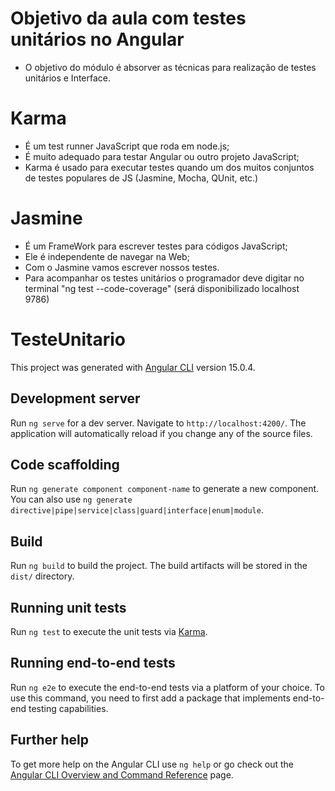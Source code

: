 # Objetivo da aula com testes unitários no Angular

- O objetivo do módulo é absorver as técnicas para realização de testes unitários e Interface.

# Karma

- É um test runner JavaScript que roda em node.js;
- É muito adequado para testar Angular ou outro projeto JavaScript;
- Karma é usado para executar testes quando um dos muitos conjuntos de testes populares de JS (Jasmine, Mocha, QUnit, etc.)

# Jasmine

- É um FrameWork para escrever testes para códigos JavaScript;
- Ele é independente de navegar na Web;
- Com o Jasmine vamos escrever nossos testes.
- Para acompanhar os testes unitários o programador deve digitar no terminal "ng test --code-coverage" (será disponibilizado localhost 9786)

# TesteUnitario

This project was generated with [Angular CLI](https://github.com/angular/angular-cli) version 15.0.4.

## Development server

Run `ng serve` for a dev server. Navigate to `http://localhost:4200/`. The application will automatically reload if you change any of the source files.

## Code scaffolding

Run `ng generate component component-name` to generate a new component. You can also use `ng generate directive|pipe|service|class|guard|interface|enum|module`.

## Build

Run `ng build` to build the project. The build artifacts will be stored in the `dist/` directory.

## Running unit tests

Run `ng test` to execute the unit tests via [Karma](https://karma-runner.github.io).

## Running end-to-end tests

Run `ng e2e` to execute the end-to-end tests via a platform of your choice. To use this command, you need to first add a package that implements end-to-end testing capabilities.

## Further help

To get more help on the Angular CLI use `ng help` or go check out the [Angular CLI Overview and Command Reference](https://angular.io/cli) page.
